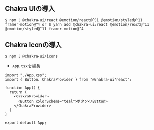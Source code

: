 ## Chakra UIの導入

`$ npm i @chakra-ui/react @emotion/react@^11 @emotion/styled@^11 framer-motion@^4 or $ yarn add @chakra-ui/react @emotion/react@^11 @emotion/styled@^11 framer-motion@^4`<br>

## Chakra Iconの導入

`$ npm i @chakra-ui/icons`<br>

+ `App.tsx`を編集<br>

```
import "./App.css";
import { Button, ChakraProvider } from "@chakra-ui/react";

function App() {
  return (
    <ChakraProvider>
      <Button colorScheme="teal">ボタン</Button>
    </ChakraProvider>
  )
}

export default App;
```